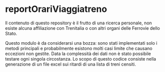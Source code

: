 # reportOrariViaggiatreno
Il contenuto di questo repository è il frutto di una ricerca personale, non esiste alcuna affiliazione con Trenitalia o con altri organi delle Ferrovie dello Stato.

Questo modulo è da considerarsi una bozza: sono stati implementati solo i metodi principali e probabilmente esistono molti casi limite che causano eccezioni non gestite. 
Data la complessità dei dati non è stato possibile testare ogni singola circostanza.
Lo scopo di questo codice consiste nella generazione di un file excel sui ritardi di una lista di treni censiti.

